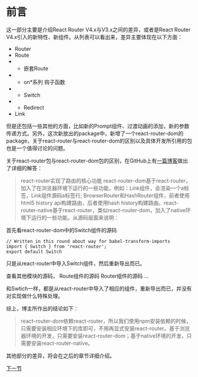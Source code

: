 前言
=====


这一部分主要是介绍React Router V4.x与V3.x之间的差异，或者是React Router V4.x引入的新特性、新组件。从列表可以看出来，差异主要体现在以下方面：

* Router
* Route
* * 嵌套Route
* * on*系列 钩子函数
* * Switch
* * Redirect
* Link

但是还包括一些其他的方面，比如新的Prompt组件、过渡动画的添加，新的参数传递方式。另外，这次新放出的package中，新增了一个react-router-dom的package，关于react-router与react-router-dom的区别以及具体开发所引用的包也是一个值得讨论的问题。

关于react-router包与react-router-dom包的区别，在GitHub上有[一篇博客](https://github.com/mrdulin/blog/issues/42)做出了详细的解答：

> react-router实现了路由的核心功能
react-router-dom基于react-router，加入了在浏览器环境下运行的一些功能，例如：Link组件，会渲染一个a标签，Link组件源码a标签行; BrowserRouter和HashRouter组件，前者使用html5 history api构建路由，后者使用hash history构建路由。react-router-native基于react-router，类似react-router-dom，加入了native环境下运行的一些功能。从源码层面来说明：

首先看react-router-dom中的Switch组件的源码

    // Written in this round about way for babel-transform-imports
    import { Switch } from 'react-router';
    export default Switch
只是从react-router中导入Switch组件，然后重新导出而已。

查看其他模块的源码，
Route组件的源码
Router组件的源码
...

和Swtich一样，都是从react-router中导入了相应的组件，重新导出而已，并没有对实现做什么特殊处理。

综上，博主所作出的结论如下：
> react-router-dom依赖react-router，所以我们使用npm安装依赖的时候，只需要安装相应环境下的库即可，不用再显式安装react-router。基于浏览器环境的开发，只需要安装react-router-dom；基于native环境的开发，只需要安装react-router-native。

其他部分的差异，将会在之后的章节详细介绍。

[下一节](/detail/1)